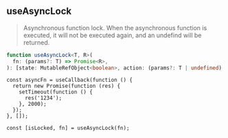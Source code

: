 ## useAsyncLock

> Asynchronous function lock. When the asynchronous function is executed, it will not be executed again, and an undefind
> will be returned.

```typescript
function useAsyncLock<T, R>(
  fn: (params?: T) => Promise<R>,
): [state: MutableRefObject<boolean>, action: (params?: T | undefined) => Promise<R | undefined>];
```

```tsx
const asyncFn = useCallback(function () {
  return new Promise(function (res) {
    setTimeout(function () {
      res('1234');
    }, 2000);
  });
}, []);

const [isLocked, fn] = useAsyncLock(fn);
```
